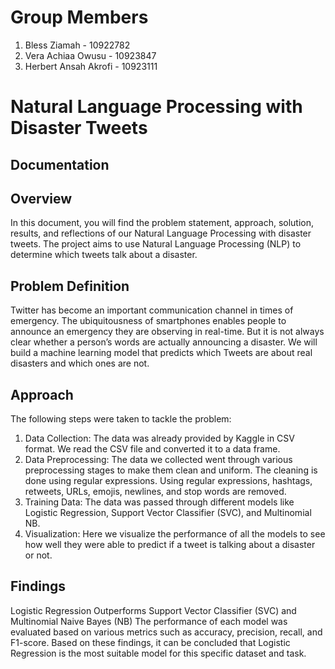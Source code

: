# Group Members
1. Bless Ziamah - 10922782
2. Vera Achiaa Owusu - 10923847
3. Herbert Ansah Akrofi - 10923111

# Natural Language Processing with Disaster Tweets
## Documentation

## Overview
In this document, you will find the problem statement, approach, solution, results, and reflections of our Natural Language Processing with disaster tweets. The project aims to use Natural Language Processing (NLP) to determine which tweets talk about a disaster.

## Problem Definition
Twitter has become an important communication channel in times of emergency. The ubiquitousness of smartphones enables people to announce an emergency they are observing in real-time. But it is not always clear whether a person’s words are actually announcing a disaster. We will build a machine learning model that predicts which Tweets are about real disasters and which ones are not.

## Approach
The following steps were taken to tackle the problem:
1. Data Collection: The data was already provided by Kaggle in CSV format. We read the CSV file and converted it to a data frame.
2. Data Preprocessing: The data we collected went through various preprocessing stages to make them clean and uniform. The cleaning is done using regular expressions. Using regular expressions, hashtags, retweets, URLs, emojis, newlines, and stop words are removed.
3. Training Data: The data was passed through different models like Logistic Regression, Support Vector Classifier (SVC), and Multinomial NB.
4. Visualization: Here we visualize the performance of all the models to see how well they were able to predict if a tweet is talking about a disaster or not.

## Findings
Logistic Regression Outperforms Support Vector Classifier (SVC) and Multinomial Naive Bayes (NB)
The performance of each model was evaluated based on various metrics such as accuracy, precision, recall, and F1-score.
Based on these findings, it can be concluded that Logistic Regression is the most suitable model for this specific dataset and task.